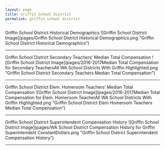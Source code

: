 ```yaml
---
layout: page
title: Griffin School District
permalink: griffin school district
---
```



Griffin School District Historical Demographics
![Griffin School District Image](pages/Griffin School District Historical Demographics.png "Griffin School District Historical Demographics")

___

Griffin School District Secondary Teachers' Median Total Compensation
![Griffin School District Image](pages/2016-2017Median Total Compensation for Secondary TeachersAll WA School Districts With Griffin Highlighted.png "Griffin School District Secondary Teachers Median Total Compensation")

___

Griffin School District Elem. Homeroom Teachers' Median Total Compensation
![Griffin School District Image](pages/2016-2017Median Total Compensation for Elem. Homeroom TeacherAll WA School Districts With Griffin Highlighted.png "Griffin School District Elem Homeroom Teachers Median Total Compensation")

___

Griffin School District Superintendent Compensation History
![Griffin School District Image](pages/WA School District Compensation History for Griffin Superintendent ConstantDollars.png "Griffin School District Superintendent Compensation History")

___

